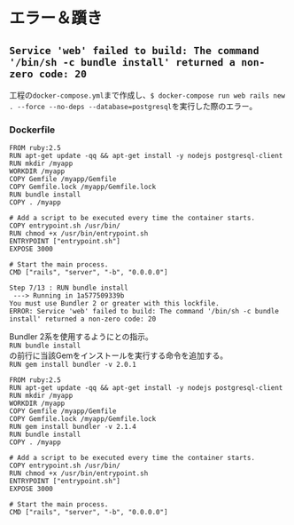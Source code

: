# エラー＆躓き

## ``Service 'web' failed to build: The command '/bin/sh -c bundle install' returned a non-zero code: 20``
工程の``docker-compose.yml``まで作成し、``$ docker-compose run web rails new . --force --no-deps --database=postgresql``を実行した際のエラー。

### Dockerfile

~~~dockerfile:変更前
FROM ruby:2.5
RUN apt-get update -qq && apt-get install -y nodejs postgresql-client
RUN mkdir /myapp
WORKDIR /myapp
COPY Gemfile /myapp/Gemfile
COPY Gemfile.lock /myapp/Gemfile.lock
RUN bundle install
COPY . /myapp

# Add a script to be executed every time the container starts.
COPY entrypoint.sh /usr/bin/
RUN chmod +x /usr/bin/entrypoint.sh
ENTRYPOINT ["entrypoint.sh"]
EXPOSE 3000

# Start the main process.
CMD ["rails", "server", "-b", "0.0.0.0"]
~~~

~~~ログ＆エラーメッセージの一部
Step 7/13 : RUN bundle install
 ---> Running in 1a577509339b
You must use Bundler 2 or greater with this lockfile.
ERROR: Service 'web' failed to build: The command '/bin/sh -c bundle install' returned a non-zero code: 20
~~~

Bundler 2系を使用するようにとの指示。  
``RUN bundle install``  
の前行に当該Gemをインストールを実行する命令を追加する。  
``RUN gem install bundler -v 2.0.1``

~~~dockerfile:変更後
FROM ruby:2.5
RUN apt-get update -qq && apt-get install -y nodejs postgresql-client
RUN mkdir /myapp
WORKDIR /myapp
COPY Gemfile /myapp/Gemfile
COPY Gemfile.lock /myapp/Gemfile.lock
RUN gem install bundler -v 2.1.4
RUN bundle install
COPY . /myapp

# Add a script to be executed every time the container starts.
COPY entrypoint.sh /usr/bin/
RUN chmod +x /usr/bin/entrypoint.sh
ENTRYPOINT ["entrypoint.sh"]
EXPOSE 3000

# Start the main process.
CMD ["rails", "server", "-b", "0.0.0.0"]
~~~